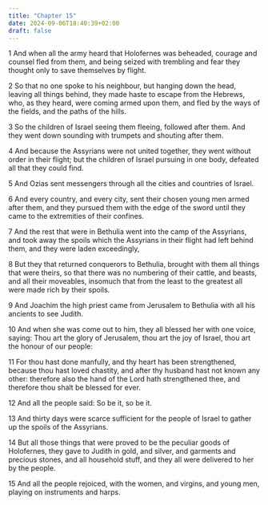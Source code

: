 ```yaml
---
title: "Chapter 15"
date: 2024-09-06T18:40:39+02:00
draft: false
---
```




1 And when all the army heard that Holofernes was beheaded, courage and counsel fled from them, and being seized with trembling and fear they thought only to save themselves by flight.

2 So that no one spoke to his neighbour, but hanging down the head, leaving all things behind, they made haste to escape from the Hebrews, who, as they heard, were coming armed upon them, and fled by the ways of the fields, and the paths of the hills.

3 So the children of Israel seeing them fleeing, followed after them. And they went down sounding with trumpets and shouting after them.

4 And because the Assyrians were not united together, they went without order in their flight; but the children of Israel pursuing in one body, defeated all that they could find.

5 And Ozias sent messengers through all the cities and countries of Israel.

6 And every country, and every city, sent their chosen young men armed after them, and they pursued them with the edge of the sword until they came to the extremities of their confines.

7 And the rest that were in Bethulia went into the camp of the Assyrians, and took away the spoils which the Assyrians in their flight had left behind them, and they were laden exceedingly,

8 But they that returned conquerors to Bethulia, brought with them all things that were theirs, so that there was no numbering of their cattle, and beasts, and all their moveables, insomuch that from the least to the greatest all were made rich by their spoils.

9 And Joachim the high priest came from Jerusalem to Bethulia with all his ancients to see Judith.

10 And when she was come out to him, they all blessed her with one voice, saying: Thou art the glory of Jerusalem, thou art the joy of Israel, thou art the honour of our people:

11 For thou hast done manfully, and thy heart has been strengthened, because thou hast loved chastity, and after thy husband hast not known any other: therefore also the hand of the Lord hath strengthened thee, and therefore thou shalt be blessed for ever.

12 And all the people said: So be it, so be it.

13 And thirty days were scarce sufficient for the people of Israel to gather up the spoils of the Assyrians.

14 But all those things that were proved to be the peculiar goods of Holofernes, they gave to Judith in gold, and silver, and garments and precious stones, and all household stuff, and they all were delivered to her by the people.

15 And all the people rejoiced, with the women, and virgins, and young men, playing on instruments and harps.

